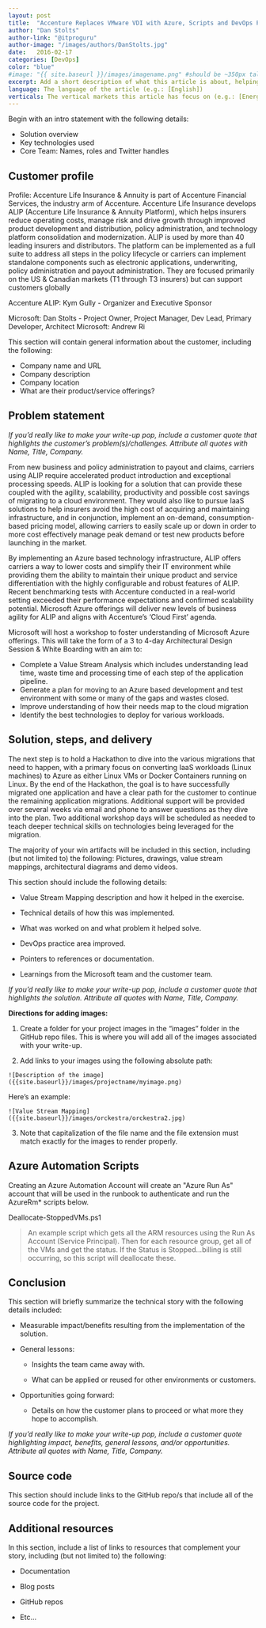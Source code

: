 ```yaml
---
layout: post
title:  "Accenture Replaces VMware VDI with Azure, Scripts and DevOps Practices"
author: "Dan Stolts"
author-link: "@itproguru"
author-image: "/images/authors/DanStolts.jpg"
date:   2016-02-17
categories: [DevOps]
color: "blue"
#image: "{{ site.baseurl }}/images/imagename.png" #should be ~350px tall
excerpt: Add a short description of what this article is about, helping a fellow developer understand why they would want to read it. What value will they get out of reading it? Focus on the problem or technologies and let that be the guiding light.
language: The language of the article (e.g.: [English])
verticals: The vertical markets this article has focus on (e.g.: [Energy, Manufacturing & Resources, Financial Services, Public Sector, “Retail, Consumer Products & Services”, Environmental, Communications/Media, Transportation & Logistics, Smart Cities, Agricultural, Environmental, Healthcare, Other])
---
```


Begin with an intro statement with the following details:

- Solution overview
- Key technologies used
- Core Team: Names, roles and Twitter handles 

 
## Customer profile ##

Profile: Accenture Life Insurance & Annuity is part of Accenture Financial Services, the industry arm of Accenture. Accenture Life Insurance develops ALIP (Accenture Life Insurance & Annuity Platform), which helps insurers reduce operating costs, manage risk and drive growth through improved product development and distribution, policy administration, and technology platform consolidation and modernization. ALIP is used by more than 40 leading insurers and distributors. The platform can be implemented as a full suite to address all steps in the policy lifecycle or carriers can implement standalone components such as electronic applications, underwriting, policy administration and payout administration. They are focused primarily on the US & Canadian markets (T1 through T3 insurers) but can support customers globally

Accenture ALIP: Kym Gully - Organizer and Executive Sponsor

Microsoft: Dan Stolts - Project Owner, Project Manager, Dev Lead, Primary Developer, Architect 
Microsoft: Andrew Ri



This section will contain general information about the customer, including the following:

- Company name and URL
- Company description
- Company location
- What are their product/service offerings?
 
## Problem statement ##
 
*If you’d really like to make your write-up pop, include a customer quote that highlights the customer’s problem(s)/challenges. Attribute all quotes with Name, Title, Company.*
 
From new business and policy administration to payout and claims, carriers using ALIP require accelerated product introduction and exceptional processing speeds. ALIP is looking for a solution that can provide these coupled with the agility, scalability, productivity and possible cost savings of migrating to a cloud environment. They would also like to pursue IaaS solutions to help insurers avoid the high cost of acquiring and maintaining infrastructure, and in conjunction, implement an on-demand, consumption-based pricing model, allowing carriers to easily scale up or down in order to more cost effectively manage peak demand or test new products before launching in the market.

By implementing an Azure based technology infrastructure, ALIP offers carriers a way to lower costs and simplify their IT environment while providing them the ability to maintain their unique product and service differentiation with the highly 
configurable and robust features of ALIP. Recent benchmarking tests with Accenture conducted in a real-world setting exceeded their performance expectations and confirmed scalability potential. Microsoft Azure offerings will deliver new levels of business agility for ALIP and aligns with Accenture’s ‘Cloud First’ agenda.

Microsoft will host a workshop to foster understanding of Microsoft Azure offerings. This will take the form of a 3 to 4-day Architectural Design Session & White Boarding with an aim to: 
-	Complete a Value Stream Analysis which includes understanding lead time, waste time and processing time of each step of the application pipeline.
-	Generate a plan for moving to an Azure based development and test environment with some or many of the gaps and wastes closed.
-	Improve understanding of how their needs map to the cloud migration
-	Identify the best technologies to deploy for various workloads. 



## Solution, steps, and delivery ##
The next step is to hold a Hackathon to dive into the various migrations that need to happen, with a primary focus on converting IaaS workloads (Linux machines) to Azure as either Linux VMs or Docker Containers running on Linux. By the end of the Hackathon, the goal is to have successfully migrated one application and have a clear path for the customer to continue the remaining application migrations. Additional support will be provided over several weeks via email and phone to answer questions as they dive into the plan. Two additional workshop days will be scheduled as needed to teach deeper technical skills on technologies being leveraged for the migration.


The majority of your win artifacts will be included in this section, including (but not limited to) the following: Pictures, drawings, value stream mappings, architectural diagrams and demo videos.

This section should include the following details:

- Value Stream Mapping description and how it helped in the exercise.

- Technical details of how this was implemented.

- What was worked on and what problem it helped solve.

- DevOps practice area improved.

- Pointers to references or documentation.
 
- Learnings from the Microsoft team and the customer team.


*If you’d really like to make your write-up pop, include a customer quote that highlights the solution. Attribute all quotes with Name, Title, Company.*

**Directions for adding images:**

1. Create a folder for your project images in the “images” folder in the GitHub repo files. This is where you will add all of the images associated with your write-up.
 
2. Add links to your images using the following absolute path:

  `![Description of the image]({{site.baseurl}}/images/projectname/myimage.png)`

  Here’s an example: 

  `![Value Stream Mapping]({{site.baseurl}}/images/orckestra/orckestra2.jpg)`

3. Note that capitalization of the file name and the file extension must match exactly for the images to render properly.


## Azure Automation Scripts
Creating an Azure Automation Account will create an "Azure Run As" account that will be used in the runbook to authenticate and run the AzureRm* scripts below.

Deallocate-StoppedVMs.ps1
> An example script which gets all the ARM resources using the Run As Account (Service Principal). Then for each resource group, get all of the VMs and get the status. If the Status is Stopped...billing is still occurring, so this script will deallocate these.


 
## Conclusion ##

This section will briefly summarize the technical story with the following details included:

- Measurable impact/benefits resulting from the implementation of the solution.

- General lessons:

  - Insights the team came away with.

  - What can be applied or reused for other environments or customers.

- Opportunities going forward:

  - Details on how the customer plans to proceed or what more they hope to accomplish.

*If you’d really like to make your write-up pop, include a customer quote highlighting impact, benefits, general lessons, and/or opportunities. Attribute all quotes with Name, Title, Company.*

## Source code ##
This section should include links to the GitHub repo/s that include all of the source code for the project. 


## Additional resources ##
In this section, include a list of links to resources that complement your story, including (but not limited to) the following:

- Documentation

- Blog posts

- GitHub repos

- Etc…